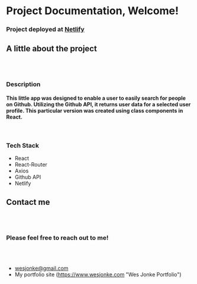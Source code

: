 # Project Documentation, Welcome!

### Project deployed at [Netlify](https://github-finder-class-components.netlify.app/ 'Github Finder') <br>

## A little about the project

<br/><br/>

### Description

#### This little app was designed to enable a user to easily search for people on Github. Utilizing the Github API, it returns user data for a selected user profile. This particular version was created using class components in React.

<br/>

### Tech Stack

- React
- React-Router
- Axios
- Github API
- Netlify

## Contact me

<br/><br/>

### Please feel free to reach out to me!

<br/><br/>

- wesjonke@gmail.com
- My portfolio site (https://www.wesjonke.com "Wes Jonke Portfolio")
